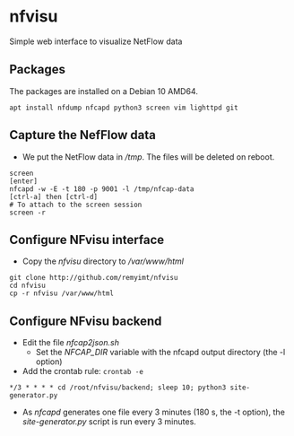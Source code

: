 # nfvisu
Simple web interface to visualize NetFlow data

## Packages
The packages are installed on a Debian 10 AMD64.
```
apt install nfdump nfcapd python3 screen vim lighttpd git
```

## Capture the NefFlow data
* We put the NetFlow data in */tmp*. The files will be deleted on reboot.
```
screen
[enter]
nfcapd -w -E -t 180 -p 9001 -l /tmp/nfcap-data
[ctrl-a] then [ctrl-d]
# To attach to the screen session
screen -r
```

## Configure NFvisu interface
* Copy the *nfvisu* directory to */var/www/html*
```
git clone http://github.com/remyimt/nfvisu
cd nfvisu
cp -r nfvisu /var/www/html
```

## Configure NFvisu backend
* Edit the file *nfcap2json.sh*
  * Set the *NFCAP_DIR* variable with the nfcapd output directory (the -l option)
* Add the crontab rule: `crontab -e`
```
*/3 * * * * cd /root/nfvisu/backend; sleep 10; python3 site-generator.py
```
* As *nfcapd* generates one file every 3 minutes (180 s, the -t option),
  the *site-generator.py* script is run every 3 minutes.

